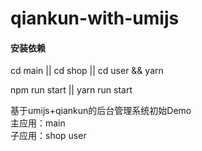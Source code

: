 # qiankun-with-umijs

#### 安装依赖  
cd main || cd shop || cd user   && yarn  

npm run start || yarn run start

基于umijs+qiankun的后台管理系统初始Demo  
主应用：main  
子应用：shop user
